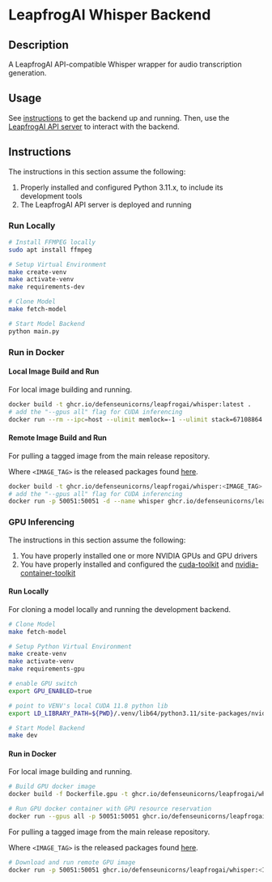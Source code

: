 # LeapfrogAI Whisper Backend

## Description

A LeapfrogAI API-compatible Whisper wrapper for audio transcription generation.

## Usage

See [instructions](#instructions) to get the backend up and running. Then, use the [LeapfrogAI API server](https://github.com/defenseunicorns/leapfrogai-api) to interact with the backend.

## Instructions

The instructions in this section assume the following: 

1. Properly installed and configured Python 3.11.x, to include its development tools
2. The LeapfrogAI API server is deployed and running

### Run Locally

```bash
# Install FFMPEG locally
sudo apt install ffmpeg

# Setup Virtual Environment
make create-venv
make activate-venv
make requirements-dev

# Clone Model
make fetch-model

# Start Model Backend
python main.py
```

### Run in Docker

#### Local Image Build and Run

For local image building and running.

```bash
docker build -t ghcr.io/defenseunicorns/leapfrogai/whisper:latest .
# add the "--gpus all" flag for CUDA inferencing
docker run --rm --ipc=host --ulimit memlock=-1 --ulimit stack=67108864 -p 50051:50051 -d --name whisper ghcr.io/defenseunicorns/leapfrogai/whisper:latest
```

#### Remote Image Build and Run

For pulling a tagged image from the main release repository.

Where `<IMAGE_TAG>` is the released packages found [here](https://github.com/orgs/defenseunicorns/packages/container/package/leapfrogai%2Fwhisper).

```bash
docker build -t ghcr.io/defenseunicorns/leapfrogai/whisper:<IMAGE_TAG> .
# add the "--gpus all" flag for CUDA inferencing
docker run -p 50051:50051 -d --name whisper ghcr.io/defenseunicorns/leapfrogai/whisper:<IMAGE_TAG>
```

### GPU Inferencing

The instructions in this section assume the following: 

1. You have properly installed one or more NVIDIA GPUs and GPU drivers
2. You have properly installed and configured the [cuda-toolkit](https://developer.nvidia.com/cuda-toolkit) and [nvidia-container-toolkit](https://docs.nvidia.com/datacenter/cloud-native/container-toolkit/latest/index.html)

#### Run Locally

For cloning a model locally and running the development backend.

```bash
# Clone Model
make fetch-model

# Setup Python Virtual Environment
make create-venv
make activate-venv
make requirements-gpu

# enable GPU switch
export GPU_ENABLED=true

# point to VENV's local CUDA 11.8 python lib
export LD_LIBRARY_PATH=${PWD}/.venv/lib64/python3.11/site-packages/nvidia/cublas/lib:${PWD}/.venv/lib64/python3.11/site-packages/nvidia/cudnn/lib

# Start Model Backend
make dev
```

#### Run in Docker

For local image building and running.

```bash
# Build GPU docker image
docker build -f Dockerfile.gpu -t ghcr.io/defenseunicorns/leapfrogai/whisper:latest-gpu .

# Run GPU docker container with GPU resource reservation
docker run --gpus all -p 50051:50051 ghcr.io/defenseunicorns/leapfrogai/whisper:latest-gpu
```

For pulling a tagged image from the main release repository.

Where `<IMAGE_TAG>` is the released packages found [here](https://github.com/orgs/defenseunicorns/packages/container/package/leapfrogai%2Fwhisper).

```bash
# Download and run remote GPU image
docker run -p 50051:50051 ghcr.io/defenseunicorns/leapfrogai/whisper:<IMAGE_TAG>
```
